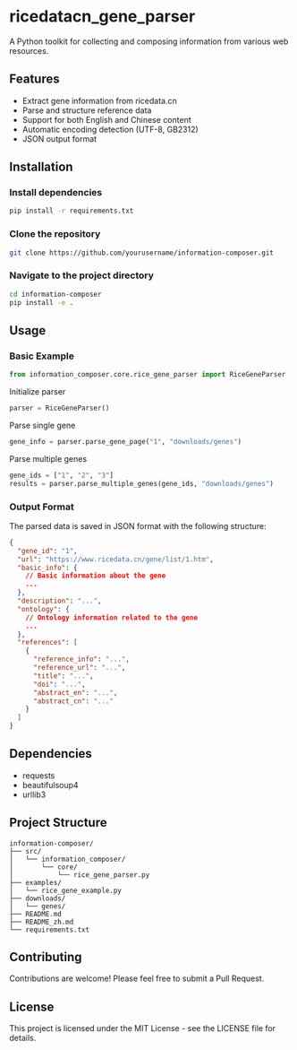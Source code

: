 # ricedatacn_gene_parser

A Python toolkit for collecting and composing information from various web resources.

## Features

- Extract gene information from ricedata.cn
- Parse and structure reference data
- Support for both English and Chinese content
- Automatic encoding detection (UTF-8, GB2312)
- JSON output format

## Installation

### Install dependencies

```bash
pip install -r requirements.txt
```

### Clone the repository

```bash
git clone https://github.com/yourusername/information-composer.git
```

### Navigate to the project directory

```bash
cd information-composer
pip install -e . 
```

## Usage

### Basic Example

```python    
from information_composer.core.rice_gene_parser import RiceGeneParser
```

Initialize parser

```python
parser = RiceGeneParser()
```

Parse single gene

```python    
gene_info = parser.parse_gene_page("1", "downloads/genes")
```

Parse multiple genes

```python
gene_ids = ["1", "2", "3"]
results = parser.parse_multiple_genes(gene_ids, "downloads/genes")
```

### Output Format

The parsed data is saved in JSON format with the following structure:

```json
{
  "gene_id": "1",
  "url": "https://www.ricedata.cn/gene/list/1.htm",
  "basic_info": {
    // Basic information about the gene
    ...
  },
  "description": "...",
  "ontology": {
    // Ontology information related to the gene
    ...
  },
  "references": [
    {
      "reference_info": "...",
      "reference_url": "...",
      "title": "...",
      "doi": "...",
      "abstract_en": "...",
      "abstract_cn": "..."
    }
  ]
}
```

## Dependencies

- requests
- beautifulsoup4
- urllib3

## Project Structure

```
information-composer/
├── src/
│   └── information_composer/
│       └── core/
│           └── rice_gene_parser.py
├── examples/
│   └── rice_gene_example.py
├── downloads/
│   └── genes/
├── README.md
├── README_zh.md
└── requirements.txt
```

## Contributing

Contributions are welcome! Please feel free to submit a Pull Request.

## License

This project is licensed under the MIT License - see the LICENSE file for details.